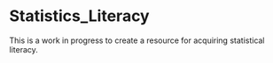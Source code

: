 # Statistics_Literacy
This is a work in progress to create a resource for acquiring statistical literacy.

